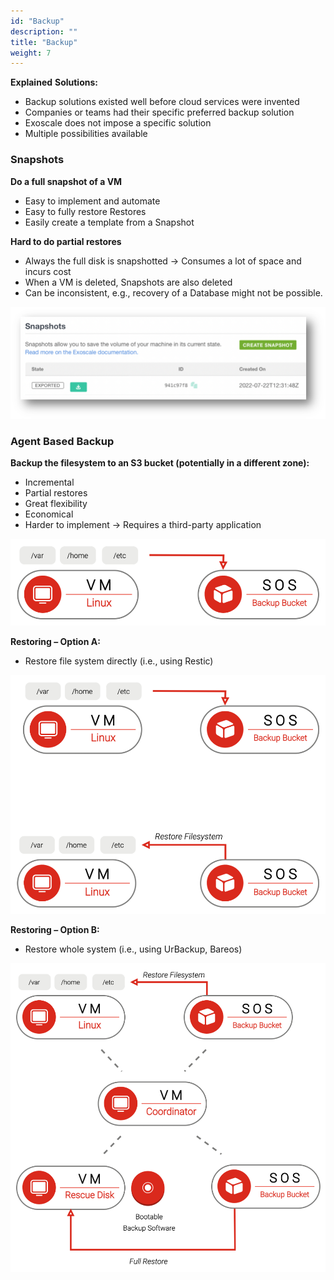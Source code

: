 ```yaml
---
id: "Backup"
description: ""
title: "Backup"
weight: 7
---
```


**Explained**
**Solutions:**

- Backup solutions existed well before cloud services were invented
- Companies or teams had their specific preferred backup solution
- Exoscale does not impose a specific solution
- Multiple possibilities available

### **Snapshots**
**Do a full snapshot of a VM**

- Easy to implement and automate
- Easy to fully restore Restores
- Easily create a template from a Snapshot

**Hard to do partial restores**

- Always the full disk is snapshotted -> Consumes a lot of space and incurs cost
- When a VM is deleted, Snapshots are also deleted
- Can be inconsistent, e.g., recovery of a Database might not be possible.

![snapshots-ui](snapshots-ui.png)

### **Agent Based Backup**
**Backup the filesystem to an S3 bucket (potentially in a different zone):**

- Incremental
- Partial restores
- Great flexibility
- Economical
- Harder to implement -> Requires a third-party application

![backup-abb1](backup-abb1.png)

**Restoring – Option A:**

- Restore file system directly (i.e., using Restic)

![backup-abb2](backup-abb2.png)

**Restoring – Option B:**

- Restore whole system (i.e., using UrBackup, Bareos)

![backup-abb3](backup-abb3.png)

